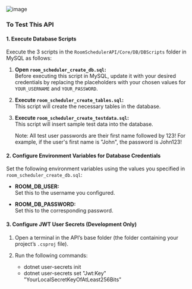 ![image](https://github.com/user-attachments/assets/950f7979-d675-41cd-894a-4c5c12621369)

### To Test This API

#### 1. Execute Database Scripts

Execute the 3 scripts in the `RoomSchedulerAPI/Core/DB/DBScripts` folder in MySQL as follows:

1. **Open `room_scheduler_create_db.sql`:**  
   Before executing this script in MySQL, update it with your desired credentials by replacing the placeholders with your chosen values for `YOUR_USERNAME` and `YOUR_PASSWORD`.

2. **Execute `room_scheduler_create_tables.sql`:**  
   This script will create the necessary tables in the database.

3. **Execute `room_scheduler_create_testdata.sql`:**  
   This script will insert sample test data into the database.
   
   Note: All test user passwords are their first name followed by 123!
   For example, if the user's first name is "John", the password is John123!

#### 2. Configure Environment Variables for Database Credentials

Set the following environment variables using the values you specified in `room_scheduler_create_db.sql`:

- **ROOM_DB_USER:**  
  Set this to the username you configured.

- **ROOM_DB_PASSWORD:**  
  Set this to the corresponding password.

#### 3. Configure JWT User Secrets (Development Only)

1. Open a terminal in the API’s base folder (the folder containing your project’s `.csproj` file).

2. Run the following commands:

   - dotnet user-secrets init
   - dotnet user-secrets set "Jwt:Key" "YourLocalSecretKeyOfAtLeast256Bits" 


